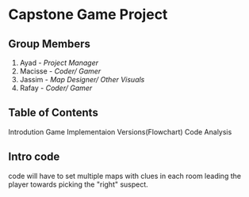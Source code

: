 #  **Capstone Game Project**

## **Group Members**
1. Ayad - _Project Manager_
2. Macisse - _Coder/ Gamer_
3. Jassim - _Map Designer/ Other Visuals_
4. Rafay - _Coder/ Gamer_

## Table of Contents
Introdution
Game Implementaion
Versions(Flowchart)
Code Analysis

## Intro code
code will have to set multiple maps with clues in each room leading the player towards picking the "right" suspect.